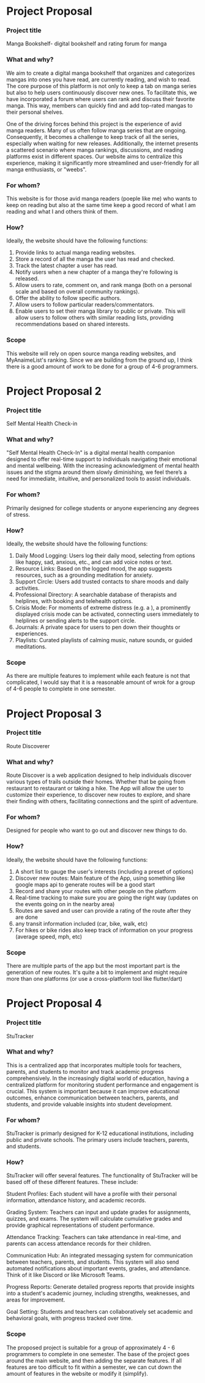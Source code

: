 # Project Proposal

### Project title
Manga Bookshelf- digital bookshelf and rating forum for manga 

### What and why?
We aim to create a digital manga bookshelf that organizes and categorizes mangas into ones you have read, are currently reading, and wish to read. The core purpose of this platform is not only to keep a tab on manga series but also to help users continuously discover new ones. To facilitate this, we have incorporated a forum where users can rank and discuss their favorite manga. This way, members can quickly find and add top-rated mangas to their personal shelves.

One of the driving forces behind this project is the experience of avid manga readers. Many of us often follow manga series that are ongoing. Consequently, it becomes a challenge to keep track of all the series, especially when waiting for new releases. Additionally, the internet presents a scattered scenario where manga rankings, discussions, and reading platforms exist in different spaces. Our website aims to centralize this experience, making it significantly more streamlined and user-friendly for all manga enthusiasts, or "weebs".

### For whom?

This website is for those avid manga readers (poeple like me) who wants to keep on reading but also at the same time keep a good record of what I am reading and what I and others think of them. 

### How?
Ideally, the website should have the following functions:
1. Provide links to actual manga reading websites.
2. Store a record of all the manga the user has read and checked.
3. Track the latest chapter a user has read.
4. Notify users when a new chapter of a manga they're following is released.
5. Allow users to rate, comment on, and rank manga (both on a personal scale and based on overall community rankings).
6. Offer the ability to follow specific authors.
7. Allow users to follow particular readers/commentators.
8. Enable users to set their manga library to public or private. This will allow users to follow others with similar reading lists, providing recommendations based on shared interests.


### Scope
This website will rely on open source manga reading websites, and MyAnaimeList's ranking. Since we are building from the ground up, I think there is a good amount of work to be done for a group of 4-6 programmers. 

# Project Proposal 2

### Project title
Self Mental Health Check-in

### What and why?
"Self Mental Health Check-In" is a digital mental health companion designed to offer real-time support to individuals navigating their emotional and mental wellbeing. With the increasing acknowledgment of mental health issues and the stigma around them slowly diminishing, we feel there’s a need for immediate, intuitive, and personalized tools to assist individuals.


### For whom?

Primarily designed for college students or anyone experiencing any degrees of stress.

### How?
Ideally, the website should have the following functions:
1. Daily Mood Logging: Users log their daily mood, selecting from options like happy, sad, anxious, etc., and can add voice notes or text.
2. Resource Links: Based on the logged mood, the app suggests resources, such as a grounding meditation for anxiety.
3. Support Circle:  Users add trusted contacts to share moods and daily activities.
4. Professional Directory: A searchable database of therapists and helplines, with booking and telehealth options.
5. Crisis Mode: For moments of extreme distress (e.g. a ), a prominently displayed crisis mode can be activated, connecting users immediately to helplines or sending alerts to the support circle.
6. Journals: A private space for users to pen down their thoughts or experiences.
7. Playlists: Curated playlists of calming music, nature sounds, or guided meditations.


### Scope
As there are multiple features to implement while each feature is not that complicated, I would say that it is a reasonable amount of wrok for a group of 4-6 people to complete in one semester.

# Project Proposal 3

### Project title
Route Discoverer

### What and why?
Route Discover is a web application designed to help individuals discover various types of trails outside their homes. Whether that be going from restaurant to restaurant or taking a hike. The App will allow the user to customize their experience, to discover new routes to explore, and share their finding with others, facilitating connections and the spirit of adventure. 


### For whom?

Designed for people who want to go out and discover new things to do. 

### How?
Ideally, the website should have the following functions:
1. A short list to gauge the user's interests (including a preset of options) 
2. Discover new routes: Main feature of the App, using something like google maps api to generate routes will be a good start
3. Record and share your routes with other people on the platform 
4. Real-time tracking to make sure you are going the right way (updates on the events going on in the nearby area) 
5. Routes are saved and user can provide a rating of the route after they are done 
6. any transit information included (car, bike, walk, etc)
7. For hikes or bike rides also keep track of information on your progress (average speed, mph, etc)


### Scope
There are multiple parts of the app but the most important part is the generation of new routes. It's quite a bit to implement and might require more than one platforms (or use a cross-platform tool like flutter/dart)

# Project Proposal 4

### Project title

StuTracker

### What and why?

This is a centralized app that incorporates multiple tools for teachers, 
parents, and students to monitor and track academic progress comprehensively. In the increasingly digital world of education, having a centralized 
platform for monitoring student performance and engagement is crucial. This system is important because it can improve educational outcomes, 
enhance communication between teachers, parents, and students, and provide valuable insights into student development.

### For whom?

StuTracker is primarly designed for K-12 educational institutions, including public and private schools. The primary users include teachers, parents, and students.

### How?

StuTracker will offer several features. The functionality of StuTracker will be based off of these different features. These include:

Student Profiles: Each student will have a profile with their personal information, attendance history, and academic records.

Grading System: Teachers can input and update grades for assignments, quizzes, and exams. The system will calculate cumulative grades and provide graphical representations of student performance.

Attendance Tracking: Teachers can take attendance in real-time, and parents can access attendance records for their children.

Communication Hub: An integrated messaging system for communication between teachers, parents, and students. This system will also send automated notifications about important events, grades, and attendance. Think of it like Discord or like Microsoft Teams.

Progress Reports: Generate detailed progress reports that provide insights into a student's academic journey, including strengths, weaknesses, and areas for improvement.

Goal Setting: Students and teachers can collaboratively set academic and behavioral goals, with progress tracked over time.

### Scope

The proposed project is suitable for a group of approximately 4 - 6 programmers to complete in one semester. The base of the project goes around the main website, and then adding the separate features. If all features are too difficult to fit within a semester, we can cut down the amount of features in the website or modify it (simplify).
